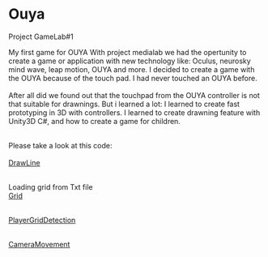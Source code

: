 # Ouya
Project GameLab#1 <br>

My first game for OUYA
With project medialab we had the opertunity to create a game or application with new technology like: Oculus, neurosky mind wave, leap motion, OUYA and more. I decided to create a game with the OUYA because of the touch pad.
I had never touched an OUYA before.<br><br>
After all did we found out that the touchpad from the OUYA controller is not that suitable for drawnings. But i learned a lot: I learned to create fast prototyping in 3D with controllers. I learned to create drawning feature with Unity3D C#, and how to create a game for children. <br><br>

Please take a look at this code:<br><br>
[DrawLine](https://github.com/jscotty/Ouya/blob/master/Assets/Scripts/painting/DrawLine.cs)<br><br>

Loading grid from Txt file<br>
[Grid](https://github.com/jscotty/Ouya/blob/master/Assets/Scripts/grid/Grid.cs)<br><br>

[PlayerGridDetection](https://github.com/jscotty/Ouya/blob/master/Assets/Scripts/player/PlayerGridDetection.cs)<br><br>

[CameraMovement](https://github.com/jscotty/Ouya/blob/master/Assets/Scripts/camera/CameraMovement.cs)


